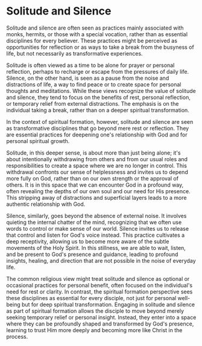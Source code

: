 # Solitude and Silence

Solitude and silence are often seen as practices mainly associated with monks, hermits, or
those with a special vocation, rather than as essential disciplines for every believer. These practices might be
perceived as opportunities for reflection or as ways to take a break from the busyness of life, but not necessarily as
transformative experiences.

Solitude is often viewed as a time to be alone for prayer or personal reflection, perhaps to recharge or escape from the
pressures of daily life. Silence, on the other hand, is seen as a pause from the noise and distractions of life, a way
to find peace or to create space for personal thoughts and meditations. While these views recognize the value of
solitude and silence, they tend to focus on the benefits of rest, personal reflection, or temporary relief from external
distractions. The emphasis is on the individual taking a break, rather than on a deeper spiritual transformation.

In the context of spiritual formation, however, solitude and silence are seen as transformative disciplines that go
beyond mere rest or reflection. They are essential practices for deepening one's relationship with God and for personal
spiritual growth.

Solitude, in this deeper sense, is about more than just being alone; it's about intentionally withdrawing from others
and from our usual roles and responsibilities to create a space where we are no longer in control. This withdrawal
confronts our sense of helplessness and invites us to depend more fully on God, rather than on our own strength or the
approval of others. It is in this space that we can encounter God in a profound way, often revealing the depths of our
own soul and our need for His presence. This stripping away of distractions and superficial layers leads to a more
authentic relationship with God.

Silence, similarly, goes beyond the absence of external noise. It involves quieting the internal chatter of the mind,
recognizing that we often use words to control or make sense of our world. Silence invites us to release that control
and listen for God's voice instead. This practice cultivates a deep receptivity, allowing us to become more aware of the
subtle movements of the Holy Spirit. In this stillness, we are able to wait, listen, and be present to God's presence
and guidance, leading to profound insights, healing, and direction that are not possible in the noise of everyday life.

The common religious view might treat solitude and silence as optional or occasional practices for personal benefit,
often focused on the individual's need for rest or clarity. In contrast, the spiritual formation perspective sees these
disciplines as essential for every disciple, not just for personal well-being but for deep spiritual transformation.
Engaging in solitude and silence as part of spiritual formation allows the disciple to move beyond merely seeking
temporary relief or personal insight. Instead, they enter into a space where they can be profoundly shaped and
transformed by God's presence, learning to trust Him more deeply and becoming more like Christ in the process.